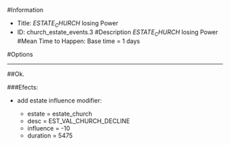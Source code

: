 #Information
 - Title: $ESTATE_CHURCH$ losing Power
 - ID: church_estate_events.3
#Description
$ESTATE_CHURCH$ losing Power
#Mean Time to Happen:
Base time = 1 days

#Options

___
##Ok.

###Efects:<ul><li>add estate influence modifier:</li><ul><li>estate = estate_church</li><li>desc = EST_VAL_CHURCH_DECLINE</li><li>influence = -10</li><li>duration = 5475</li></ul></ul>

